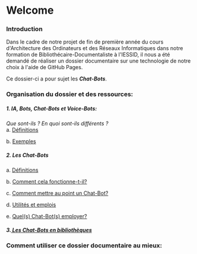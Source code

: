 <h1>Welcome</h1>

<h3>Introduction</h3>
Dans le cadre de notre projet de fin de première année du cours d'Architecture des Ordinateurs et des Réseaux Informatiques dans notre formation de Bibliothécaire-Documentaliste à l'IESSID, il nous a été demandé de réaliser un dossier documentaire sur une technologie de notre choix à l'aide de GitHub Pages.

Ce dossier-ci a pour sujet les <strong><em>Chat-Bots</em></strong>.

<h3>Organisation du dossier et des ressources:</h3>

<h5>1. IA, Bots, Chat-Bots et Voice-Bots:</h5> <em>Que sont-ils ? En quoi sont-ils différents ?</em>
<br>
a. <a href="https://ahanot.github.io/AORI-Dossier_documentaire/1a-ia_bots_chat-bots_voice-bots-def.md">Définitions</a>

b. <a href="https://ahanot.github.io/AORI-Dossier_documentaire/1b-ia_bots_chat-bots_voice-bots-exemples.md">Exemples</a>

<h5>2. Les Chat-Bots</h5>

a.	<a href="https://ahanot.github.io/AORI-Dossier_documentaire/2a-les_chat-bots-def.md">Définitions</a>

b.	<a href="https://ahanot.github.io/AORI-Dossier_documentaire/2b-les_chat-bots-comment_ça_fonctionne?.md">Comment cela fonctionne-t-il?</a>

c.  <a href="https://ahanot.github.io/AORI-Dossier_documentaire/2c-les_chat-bots-comment_creer_chat-bots?.md">Comment mettre au point un Chat-Bot?</a>

d.	<a href="https://ahanot.github.io/AORI-Dossier_documentaire/2d-les_chat-bots-uti_emplois.md">Utilités et emplois</a>

e.  <a href="https://ahanot.github.io/AORI-Dossier_documentaire/2e-les_chat-bots-quel_employer?.md">Quel(s) Chat-Bot(s) employer?</a>

<h5>3.<a href="https://ahanot.github.io/AORI-Dossier_documentaire/3-chat-bots_en_biblio.md"> Les Chat-Bots en bibliothèques</h5></a>


<h3>Comment utiliser ce dossier documentaire au mieux:</h3>
